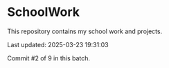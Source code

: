 # SchoolWork

This repository contains my school work and projects.

Last updated: 2025-03-23 19:31:03

Commit #2 of 9 in this batch.